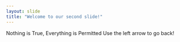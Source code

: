 ```yaml
---
layout: slide
title: "Welcome to our second slide!"
---
```

Nothing is True, Everything is Permitted
Use the left arrow to go back!
